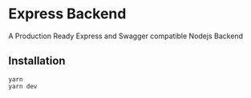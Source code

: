 # Express Backend

A Production Ready Express and Swagger compatible Nodejs Backend

## Installation

```shell
yarn
yarn dev
```
